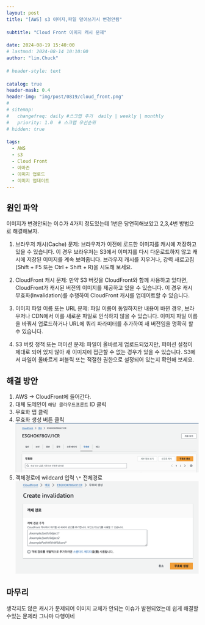 ```yaml
---
layout: post
title: "[AWS] s3 이미지,파일 덮어쓰기시 변경안됨"

subtitle: "Cloud Front 이미지 캐시 문제"

date: 2024-08-19 15:40:00
# lastmod: 2024-08-14 10:10:00
author: "lim.Chuck"

# header-style: text

catalog: true
header-mask: 0.4
header-img: "img/post/0819/cloud_front.png"
#
# sitemap:
#   changefreq: daily #스크랩 주기  daily | weekly | monthly
#   priority: 1.0  # 스크랩 우선순위
# hidden: true

tags:
  - AWS
  - s3
  - Cloud Front
  - 아마존
  - 이미지 업로드
  - 이미지 업데이트
---
```


## 원인 파악

이미지가 변경안되는 이슈가 4가지 정도있는데 1번은 당연히해보았고 2,3,4번 방법으로 해결해보자.

1. 브라우저 캐시(Cache) 문제:
   브라우저가 이전에 로드한 이미지를 캐시에 저장하고 있을 수 있습니다. 이 경우 브라우저는 S3에서 이미지를 다시 다운로드하지 않고 캐시에 저장된 이미지를 계속 보여줍니다. 브라우저 캐시를 지우거나, 강력 새로고침(Shift + F5 또는 Ctrl + Shift + R)을 시도해 보세요.

2. CloudFront 캐시 문제:
   만약 S3 버킷을 CloudFront와 함께 사용하고 있다면, CloudFront가 캐시된 버전의 이미지를 제공하고 있을 수 있습니다. 이 경우 캐시 무효화(Invalidation)를 수행하여 CloudFront 캐시를 업데이트할 수 있습니다.

3. 이미지 파일 이름 또는 URL 문제:
   파일 이름이 동일하지만 내용이 바뀐 경우, 브라우저나 CDN에서 이를 새로운 파일로 인식하지 않을 수 있습니다. 이미지 파일 이름을 바꿔서 업로드하거나 URL에 쿼리 파라미터를 추가하여 새 버전임을 명확히 할 수 있습니다.

4. S3 버킷 정책 또는 퍼미션 문제:
   파일이 올바르게 업로드되었지만, 퍼미션 설정이 제대로 되어 있지 않아 새 이미지에 접근할 수 없는 경우가 있을 수 있습니다. S3에서 파일이 올바르게 퍼블릭 또는 적절한 권한으로 설정되어 있는지 확인해 보세요.

## 해결 방안

1. AWS -> CloudFront에 들어간다.
1. 대체 도메인이 `해당 클라우드프론트` ID 클릭
1. 무효화 탭 클릭
1. 무효화 생성 버튼 클릭
   ![](/img/post/0819/1.png)
1. 객체경로에 wildcard 입력 `\*` 전체경로
   ![](/img/post/0819/2.png)

## 마무리

생각지도 않은 캐시가 문제되어 이미지 교체가 안되는 이슈가 발현되었는데 쉽게 해결할수있는 문제라 그나마 다행이네
